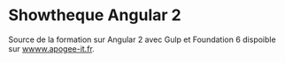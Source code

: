 # Showtheque Angular 2

Source de la formation sur Angular 2 avec Gulp et Foundation 6 dispoible sur [wwww.apogee-it.fr](https://wwww.apogee-it.fr).